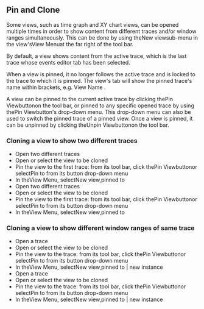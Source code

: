 ## Pin and Clone

Some views, such as time graph and XY chart views, can be opened multiple times in order to show content from different traces and/or window ranges simultaneously. This can be done by using theNew <view name> viewsub-menu in the view'sView Menuat the far right of the tool bar.

By default, a view shows content from the active trace, which is the last trace whose events editor tab has been selected.

When a view is pinned, it no longer follows the active trace and is locked to the trace to which it is pinned. The view's tab will show the pinned trace's name within brackets, e.g. View Name <trace name>.

A view can be pinned to the current active trace by clicking thePin Viewbuttonon the tool bar, or pinned to any specific opened trace by using thePin Viewbutton's drop-down menu. This drop-down menu can also be used to switch the pinned trace of a pinned view. Once a view is pinned, it can be unpinned by clicking theUnpin Viewbuttonon the tool bar.

### Cloning a view to show two different traces
- Open two different traces
- Open or select the view to be cloned
- Pin the view to the first trace: from its tool bar, click thePin Viewbuttonor selectPin to <first trace>from its button drop-down menu
- In theView Menu, selectNew <view name> view,pinned to <second trace>
- Open two different traces
- Open or select the view to be cloned
- Pin the view to the first trace: from its tool bar, click thePin Viewbuttonor selectPin to <first trace>from its button drop-down menu
- In theView Menu, selectNew <view name> view,pinned to <second trace>



### Cloning a view to show different window ranges of same trace
- Open a trace
- Open or select the view to be cloned
- Pin the view to the trace: from its tool bar, click thePin Viewbuttonor selectPin to <trace>from its button drop-down menu
- In theView Menu, selectNew <view name> view,pinned to <trace> | new instance
- Open a trace
- Open or select the view to be cloned
- Pin the view to the trace: from its tool bar, click thePin Viewbuttonor selectPin to <trace>from its button drop-down menu
- In theView Menu, selectNew <view name> view,pinned to <trace> | new instance